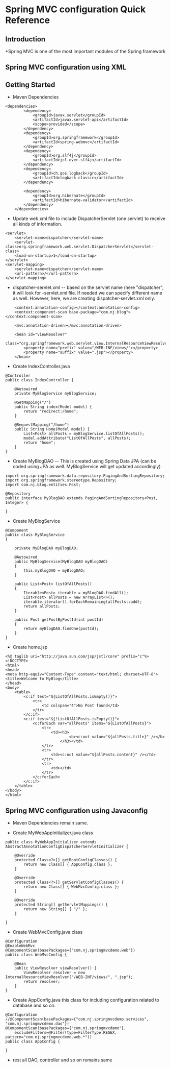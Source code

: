 # Spring MVC configuration Quick Reference

## Introduction
*Spring MVC is one of the most important modules of the Spring framework

## Spring MVC configuration using XML

## Getting Started

* Maven Dependencies
```
<dependencies>
		<dependency>
			<groupId>javax.servlet</groupId>
			<artifactId>javax.servlet-api</artifactId>
			<scope>provided</scope>
		</dependency>
		<dependency>
			<groupId>org.springframework</groupId>
			<artifactId>spring-webmvc</artifactId>
		</dependency>
		<dependency>
			<groupId>org.slf4j</groupId>
			<artifactId>jcl-over-slf4j</artifactId>
		</dependency>
		<dependency>
			<groupId>ch.qos.logback</groupId>
			<artifactId>logback-classic</artifactId>
		</dependency>

		<dependency>
			<groupId>org.hibernate</groupId>
			<artifactId>hibernate-validator</artifactId>
		</dependency>
	</dependencies>
```

* Update web.xml file to include DispatcherServlet (one servlet) to receive all kinds of information.
```
<servlet>
	<servlet-name>dispatcher</servlet-name>
	<servlet-class>org.springframework.web.servlet.DispatcherServlet</servlet-class>
	<load-on-startup>1</load-on-startup>
</servlet>
<servlet-mapping>
	<servlet-name>dispatcher</servlet-name>
	<url-pattern>/</url-pattern>
</servlet-mapping>
```

* dispatcher-servlet.xml -- based on the servlet name (here "dispatcher", it will look for <servletname>-servlet.xml file. If needed we can specify different name as well. However, here, we are creating dispatcher-servlet.xml only.
```
	<context:annotation-config></context:annotation-config>
	<context:component-scan base-package="com.nj.blog"></context:component-scan>

	<mvc:annotation-driven></mvc:annotation-driven>
	
	<bean id="viewResolver"
		class="org.springframework.web.servlet.view.InternalResourceViewResolver">
		<property name="prefix" value="/WEB-INF/views/"></property>
		<property name="suffix" value=".jsp"></property>
	</bean>
```

* Create IndexController.java
```
@Controller
public class IndexController {

	@Autowired
	private MyBlogService myBlogService;

	@GetMapping("/")
	public String index(Model model) {
		return "redirect:/home";
	}

	@RequestMapping("/home")
	public String Home(Model model) {
		List<Post> allPosts = myBlogService.listOfAllPosts();
		model.addAttribute("ListOfAllPosts", allPosts);
		return "home";
	}
}
```

* Create MyBlogDAO -- This is created using Spring Data JPA (can be coded using JPA as well. MyBlogService will get updated accordingly)
```
import org.springframework.data.repository.PagingAndSortingRepository;
import org.springframework.stereotype.Repository;
import com.nj.blog.entities.Post;

@Repository
public interface MyBlogDAO extends PagingAndSortingRepository<Post, Integer> {

}
```

* Create MyBlogService
```
@Component
public class MyBlogService 
{

	private MyBlogDAO myBlogDAO;
	
	@Autowired
	public MyBlogService(MyBlogDAO myBlogDAO)
	{
		this.myBlogDAO = myBlogDAO;
	}
	
	public List<Post> listOfAllPosts()
	{
		Iterable<Post> iterable = myBlogDAO.findAll();
		List<Post> allPosts = new ArrayList<>();
		iterable.iterator().forEachRemaining(allPosts::add);
		return allPosts;
	}
	
	public Post getPostByPostId(int postId)
	{
		return myBlogDAO.findOne(postId);
	}
}
```

* Create home.jsp
```
<%@ taglib uri="http://java.sun.com/jsp/jstl/core" prefix="c"%>
<!DOCTYPE>
<html>
<head>
<meta http-equiv="Content-Type" content="text/html; charset=UTF-8">
<title>Welcome to MyBlog</title>
</head>
<body>
	<table>
		<c:if test="${ListOfAllPosts.isEmpty()}">
			<tr>
				<td colspan="4">No Post found</td>
			</tr>
		</c:if>
		<c:if test="${!ListOfAllPosts.isEmpty()}">
			<c:forEach var="allPosts" items="${ListOfAllPosts}">
				<tr>
					<td><h3>
							<b><c:out value="${allPosts.title}" /></b>
						</h3></td>
				</tr>
				<tr>
					<td><c:out value="${allPosts.content}" /></td>
				</tr>
				<tr>
					<td></td>
				</tr>
			</c:forEach>
		</c:if>
	</table>
</body>
</html>
```
## Spring MVC configuration using Javaconfig

* Maven Dependencies remain same.

* Create MyWebAppInitializer.java class
```
public class MyWebAppInitializer extends AbstractAnnotationConfigDispatcherServletInitializer {

    @Override
    protected Class<?>[] getRootConfigClasses() {
    	return new Class[] { AppConfig.class };
    }

    @Override
    protected Class<?>[] getServletConfigClasses() {
        return new Class[] { WebMvcConfig.class };
    }

    @Override
    protected String[] getServletMappings() {
        return new String[] { "/" };
    }

}
```
* Create WebMvcConfig.java class
```
@Configuration
@EnableWebMvc
@ComponentScan(basePackages={"com.nj.springmvcdemo.web"})
public class WebMvcConfig {

	@Bean
	public ViewResolver viewResolver() {
		ViewResolver resolver = new InternalResourceViewResolver("/WEB-INF/views/", ".jsp");
		return resolver;
	}
}
```

* Create AppConfig.java this class for including configuration related to database and so on.
```
@Configuration
//@ComponentScan(basePackages={"com.nj.springmvcdemo.services", "com.nj.springmvcdemo.dao"})
@ComponentScan(basePackages={"com.nj.springmvcdemo"}, 
	excludeFilters=@Filter(type=FilterType.REGEX, pattern="com.nj.springmvcdemo.web.*"))
public class AppConfig {

}
```

* rest all DAO, controller and so on remains same


